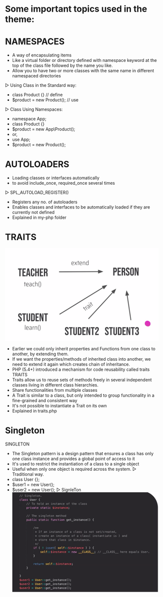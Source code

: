 # Some important topics used in the theme:

# NAMESPACES
- A way of encapsulating items
- Like a virtual folder or directory defined with
namespace keyword at the top of the class file
followed by the name you like.
- Allow you to have two or more classes with the
same name in different namespaced directories

▷ Using Class in the Standard way:
- class Product {} // define
- $product = new Product(); // use

▷ Class Using Namespaces:

- namespace App;
- class Product {}
- $product = new App\Product();
- or,
- use App;
- $product = new Product();

# AUTOLOADERS
- Loading classes or interfaces automatically
- to avoid include_once, required_once several times

▷ SPL_AUTOLOAD_REGISTER()
- Registers any no. of autoloaders
- Enables classes and interfaces to be automatically
loaded if they are currently not defined
- Explained in my-php folder

# TRAITS
![alt text](traits.png)
- Earlier we could only inherit properties and
Functions from one class to another, by
extending them.
- If we want the properties/methods of inherited
class into another, we need to extend it again which creates chain of inheritance.
- PHP (5.4+) introduced a mechanism for code
reusability called traits
TRAITS
- Traits allow us to reuse sets of methods freely in
several independent classes living in different
class hierarchies.
- Share functionalities from multiple classes
- A Trait is similar to a class, but only intended to
group functionality in a fine-grained and
consistent way
- It's not possible to instantiate a Trait on its own
- Explained in traits.php

# Singleton
SINGLETON
- The Singleton pattern is a design pattern that ensures a class has only one class instance and provides a global point of access to it
- It's used to restrict the instantiation of a class to a
single object
- Useful when only one object is required across the
system.
▷ Traditional way.
- class User {};
- $user1 = new User();
- $user2 = new User();
▷ SignleTon
![alt text](singleton.png)